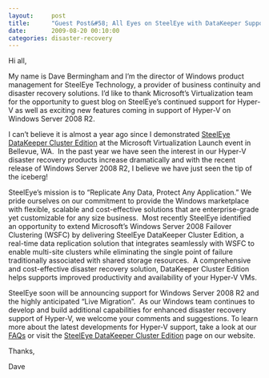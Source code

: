 ```yaml
---
layout:     post
title:      "Guest Post&#58; All Eyes on SteelEye with DataKeeper Support for Hyper-V"
date:       2009-08-20 00:10:00
categories: disaster-recovery
---
```

Hi all,

My name is Dave Bermingham and I’m the director of Windows product management for SteelEye Technology, a provider of business continuity and disaster recovery solutions. I’d like to thank Microsoft’s Virtualization team for the opportunity to guest blog on SteelEye’s continued support for Hyper-V as well as exciting new features coming in support of Hyper-V on Windows Server 2008 R2. 

I can’t believe it is almost a year ago since I demonstrated [SteelEye DataKeeper Cluster Edition](http://www.steeleye.com/products/windows/datakeeper.php) at the Microsoft Virtualization Launch event in Bellevue, WA.  In the past year we have seen the interest in our Hyper-V disaster recovery products increase dramatically and with the recent release of Windows Server 2008 R2, I believe we have just seen the tip of the iceberg!

SteelEye’s mission is to “Replicate Any Data, Protect Any Application.” We pride ourselves on our commitment to provide the Windows marketplace with flexible, scalable and cost-effective solutions that are enterprise-grade yet customizable for any size business.  Most recently SteelEye identified an opportunity to extend Microsoft’s Windows Server 2008 Failover Clustering (WSFC) by delivering SteelEye DataKeeper Cluster Edition, a real-time data replication solution that integrates seamlessly with WSFC to enable multi-site clusters while eliminating the single point of failure traditionally associated with shared storage resources.  A comprehensive and cost-effective disaster recovery solution, DataKeeper Cluster Edition helps supports improved productivity and availability of your Hyper-V VMs. 

SteelEye soon will be announcing support for Windows Server 2008 R2 and the highly anticipated “Live Migration”.  As our Windows team continues to develop and build additional capabilities for enhanced disaster recovery support of Hyper-V, we welcome your comments and suggestions. To learn more about the latest developments for Hyper-V support, take a look at our [FAQs](http://www.steeleye.com/downloads/resource/windows/faq-hyper-v_support.pdf) or visit the [SteelEye DataKeeper Cluster Edition](http://www.steeleye.com/products/windows/datakeeper.php) page on our website.

Thanks,

Dave
